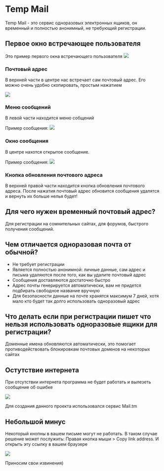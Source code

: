 # Temp Mail

Temp Mail - это сервис одноразовых электронных ящиков, он временный и полностью анонимный, не требующий регистрации.

## Первое окно встречающее пользователя

Это пример первого окна встречающего пользователя
![](/images/md_mainwindow.png)

### Почтовый адрес
В верхней части в центре нас встречает сам почтовый адрес. Его можно очень удобно скопировать, простым нажатием

![](/images/md_copy_button.png)

### Меню сообщений
В левой части находится меню собщений

Пример сообщения:
![](/images/md_left%20panel.png)

### Окно сообщения
В центре нахотся открытое сообщение.

Пример сообщения:
![](/images/md_text_browser.png)

### Кнопка обновления почтового адреса
В верхней правой части находится кнопка обновления почтового адреса. После нажатия почтовый адрес обновится сообщения удалятся и вернуть их больше нелья будет!
## Для чего нужен временный почтовый адрес?

Для регистрации на сомнительных сайтах, для форумов, быстрого получения сообщений.

## Чем отличается одноразовая почта от обычной?

 - Не требует регистрации
 - Является полностью анонимной: личные данные, сам адрес и письма удаляются после того, как вы удалите почтовый адрес
 - Сообщения доставляются достаточно быстро 
 - Адрес почты генерируется автоматически, вам не придется подбирать свободное название вручную
 - Для безопасности данные на почте хранятся максимум 7 дней, хотя мало кто будет так долго использовать одноразовый адрес

## Что делать если при регистрации пишет что нельзя использовать одноразовые ящики для регистрации?

Доменные имена обновляются автоматически, это помогает противодействовать блокировкам почтовых доменов на некоторых сайтах

## Остутствие интернета 

При отсутствии интернета программа не будет работать и вылезеть сообщение об ошибке 


![](/images/md_internet_lose.png)

Для создания данного проекта использовался сервис Mail.tm

## Небольшой минус

Некоторый кнопны в вашем письме могут не работать. В таком случае решение может послужить: Правая кнопка мыши > Copy link address. И открыть эту ссылку в вашем браузере

![](/images/md_copy_link.png)
 
 Приносим свои извинения)